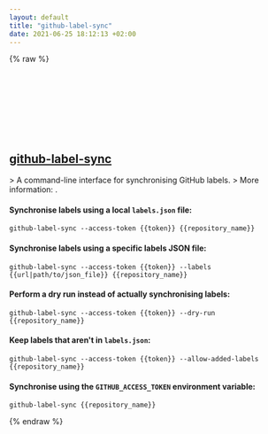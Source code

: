```yaml
---
layout: default
title: "github-label-sync"
date: 2021-06-25 18:12:13 +02:00
---
```

{% raw %}
<h2 id="github-label-sync">
  <a href="/en/common/github-label-sync.html">github-label-sync</a> <a href="#github-label-sync"><svg class="icon">
    <use href="/assets/images/unicode_sprite.svg#link" />
  </svg></a>
</h2>
> A command-line interface for synchronising GitHub labels.
> More information: <https://npmjs.com/package/github-label-sync>.

#### Synchronise labels using a local `labels.json` file:
```shell
github-label-sync --access-token {{token}} {{repository_name}}
```
#### Synchronise labels using a specific labels JSON file:
```shell
github-label-sync --access-token {{token}} --labels {{url|path/to/json_file}} {{repository_name}}
```
#### Perform a dry run instead of actually synchronising labels:
```shell
github-label-sync --access-token {{token}} --dry-run {{repository_name}}
```
#### Keep labels that aren't in `labels.json`:
```shell
github-label-sync --access-token {{token}} --allow-added-labels {{repository_name}}
```
#### Synchronise using the `GITHUB_ACCESS_TOKEN` environment variable:
```shell
github-label-sync {{repository_name}}
```
{% endraw %}